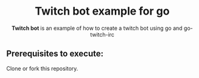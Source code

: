 <div align="center">
 <h1>Twitch bot example for go</h1>
    <span><strong>Twitch bot </strong>is an example of how to create a twitch bot using go and go-twitch-irc</span><br />
</div>

## Prerequisites to execute:

Clone or fork this repository.


